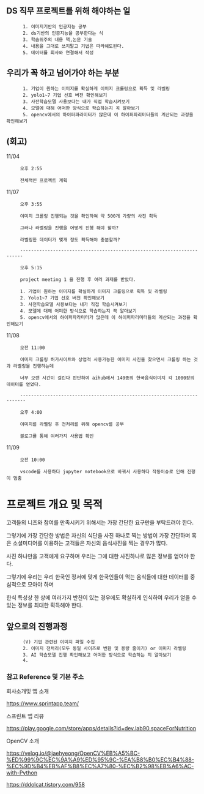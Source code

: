 
## DS 직무 프로젝트를 위해 해야하는 일
          1. 이미지기반의 인공지능 공부
          2. ds기반의 인공지능을 공부한다는 식
          3. 학습위주의 내용 책,논문 기술
          4. 내용을 그대로 쓰지말고 기법은 따라해도된다.
          5. 데이터를 회사와 연결해서 작성

## 우리가 꼭 하고 넘어가야 하는 부분
          1. 기업이 원하는 이미지를 확실하게 이미지 크롤링으로 획득 및 라벨링
          2. yolo1~7 기업 선호 버전 확인해보기
          3. 사전학습모델 사용보다는 내가 직접 학습시켜보기
          4. 모델에 대해 어떠한 방식으로 학습하는지 꼭 알아보기
          5. opencv에서의 하이퍼파라미터가 많은데 이 하이퍼파리미터들의 계산되는 과정을 확인해보기


## (회고)

11/04 

         오후 2:55 
         
         전체적인 프로젝트 계획 
          
11/07

         오후 3:55 
         
         이미지 크롤링 진행되는 것을 확인하여 약 500개 가량의 사진 획득

         그러나 라벨링을 진행을 어떻게 진행 해야 할까?
          
         라벨링한 데이터가 몇개 정도 획득해야 충분할까?
          
         -----------------------------------------------------------------------
         
         오후 5:15 
        
         project meeting 1 을 진행 후 여러 과제를 받았다. 

         1. 기업이 원하는 이미지를 확실하게 이미지 크롤링으로 획득 및 라벨링
         2. Yolo1~7 기업 선호 버전 확인해보기
         3. 사전학습모델 사용보다는 내가 직접 학습시켜보기
         4. 모델에 대해 어떠한 방식으로 학습하는지 꼭 알아보기
         5. opencv에서의 하이퍼파라미터가 많은데 이 하이퍼파리미터들의 계산되는 과정을 확인해보기

11/08 

         오전 11:00
         
         이미지 크롤링 허가사이트와 상업적 사용가능한 이미지 사진을 찾으면서 크롤링 하는 것과 라벨링을 진행하는데
         
         너무 오랜 시간이 걸린다 판단하여 aihub에서 140종의 한국음식이미지 각 1000장의 데이터를 얻었다.
         
         ------------------------------------------------------------------------
         
         오후 4:00
         
         이미지를 라벨링 후 전처리를 위해 opencv를 공부
         
         블로그를 통해 여러가지 사용법 확인

11/09

         오전 10:00
         
         vscode를 사용하다 jupyter notebook으로 바꿔서 사용하다 작동이슈로 인해 진행이 멈춤
        
         
         

# 프로젝트 개요 및 목적

고객들의 니즈와 참여를 만족시키기 위해서는 가장 간단한 요구만을 부탁드려야 한다.

그렇기에 가장 간단한 방법은 자신의 식단을 사진 하나로 찍는 방법이 가장 간단하며 혹은 소셜미디어를 이용하는 고객들은 자신의 음식사진을 찍는 경우가 많다.

사진 하나만을 고객에게 요구하며 우리는 그에 대한 사진하나로 많은 정보를 얻어야 한다.

그렇기에 우리는 우리 한국인 정서에 맞게 한국인들이 먹는 음식들에 대한 데이터를 중심적으로 모아야 하며

한식 특성상 한 상에 여러가지 반찬이 있는 경우에도 확실하게 인식하여 우리가 얻을 수 있는 정보를 최대한 획득해야 한다.

## 앞으로의 진행과정
          (V) 기업 관련된 이미지 파일 수집
          2. 이미지 전처리(모두 동일 사이즈로 변환 및 용량 줄이기) or 이미지 라벨링
          3. AI 학습모델 진행 확인해보고 어떠한 방식으로 학습하는 지 알아보기
          4.  

### 참고 Reference 및 기본 주소

회사소개및 앱 소개

https://www.sprintapp.team/ 

스프린트 앱 리뷰

https://play.google.com/store/apps/details?id=dev.lab90.spaceForNutrition

OpenCV 소개

https://velog.io/@jaehyeong/OpenCV%EB%A5%BC-%ED%99%9C%EC%9A%A9%ED%95%9C-%EA%B8%B0%EC%B4%88-%EC%9D%B4%EB%AF%B8%EC%A7%80-%EC%B2%98%EB%A6%AC-with-Python

https://ddolcat.tistory.com/958

